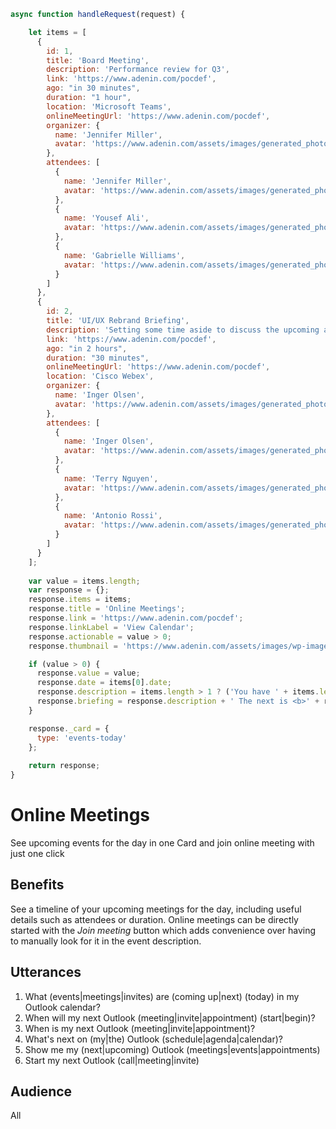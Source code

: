```javascript connector
async function handleRequest(request) {

    let items = [
      {
        id: 1,
        title: 'Board Meeting',
        description: 'Performance review for Q3',
        link: 'https://www.adenin.com/pocdef',
        ago: "in 30 minutes",        
        duration: "1 hour",
        location: 'Microsoft Teams',
        onlineMeetingUrl: 'https://www.adenin.com/pocdef',
        organizer: {
          name: 'Jennifer Miller',
          avatar: 'https://www.adenin.com/assets/images/generated_photos/5e6801626d3b380006d3b82f-l.jpg'
        },
        attendees: [
          {
            name: 'Jennifer Miller',
            avatar: 'https://www.adenin.com/assets/images/generated_photos/5e6801626d3b380006d3b82f-l.jpg',
          },
          {
            name: 'Yousef Ali',
            avatar: 'https://www.adenin.com/assets/images/generated_photos/5f896d365bec830008375f28-l.jpg',
          },
          {
            name: 'Gabrielle Williams',
            avatar: 'https://www.adenin.com/assets/images/generated_photos/5f8975995bec8300083a6f03-l.jpg',
          }
        ]
      },
      {
        id: 2,
        title: 'UI/UX Rebrand Briefing',
        description: 'Setting some time aside to discuss the upcoming app rebrand',
        link: 'https://www.adenin.com/pocdef',
        ago: "in 2 hours",
        duration: "30 minutes",
        onlineMeetingUrl: 'https://www.adenin.com/pocdef',
        location: 'Cisco Webex',
        organizer: {
          name: 'Inger Olsen',
          avatar: 'https://www.adenin.com/assets/images/generated_photos/5e6869016d3b380006ead99f-l.jpg'
        },
        attendees: [
          {
            name: 'Inger Olsen',
            avatar: 'https://www.adenin.com/assets/images/generated_photos/5e6869016d3b380006ead99f-l.jpg',
          },
          {
            name: 'Terry Nguyen',
            avatar: 'https://www.adenin.com/assets/images/generated_photos/5e6887c36d3b380006f1da63-l.jpg',
          },
          {
            name: 'Antonio Rossi',
            avatar: 'https://www.adenin.com/assets/images/generated_photos/5e6801c46d3b380006d3cedb-l.jpg',
          }
        ]
      }
    ];
  
    var value = items.length;
    var response = {};
    response.items = items;
    response.title = 'Online Meetings';
    response.link = 'https://www.adenin.com/pocdef';
    response.linkLabel = 'View Calendar';
    response.actionable = value > 0;
    response.thumbnail = 'https://www.adenin.com/assets/images/wp-images/logo/office-365.svg';

    if (value > 0) {
      response.value = value;
      response.date = items[0].date;
      response.description = items.length > 1 ? ('You have ' + items.length + ' events today.') : 'You have 1 event today.';
      response.briefing = response.description + ' The next is <b>' + response.items[0].title + '</b>.';
    }

    response._card = {
      type: 'events-today'
    };
  
    return response;
}

```

# Online Meetings

See upcoming events for the day in one Card and join online meeting with just one click

## Benefits

See a timeline of your upcoming meetings for the day, including useful details such as attendees or duration. Online meetings can be directly started with the *Join meeting* button which adds convenience over having to manually look for it in the event description.

## Utterances

1. What (events|meetings|invites) are (coming up|next) (today) in my Outlook calendar?
2. When will my next Outlook (meeting|invite|appointment) (start|begin)?
3. When is my next Outlook (meeting|invite|appointment)?
4. What's next on (my|the) Outlook (schedule|agenda|calendar)?
5. Show me my (next|upcoming) Outlook (meetings|events|appointments)
6. Start my next Outlook (call|meeting|invite)

## Audience

All


```json adaptive-card

```
